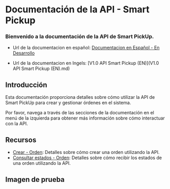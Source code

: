 # Documentación de la API - Smart Pickup

### Bienvenido a la documentación de la API de Smart PickUp.

- Url de la documentacion en español: [Documentacion en Español - En Desarrollo](index.md)

- Url de la documentacion en Ingels: [V1.0 API Smart Pickup (EN)](V1.0 API Smart Pickup (EN).md)

## Introducción

Esta documentación proporciona detalles sobre cómo utilizar la API de Smart PickUp para crear y gestionar órdenes en el sistema.

Por favor, navega a través de las secciones de la documentación en el menú de la izquierda para obtener más información sobre cómo interactuar con la API.

## Recursos

- [Crear - Orden](createOrder.md): Detalles sobre cómo crear una orden utilizando la API.
- [Consultar estados - Orden](statusOrder.md): Detalles sobre cómo recibir los estados de una orden utilizando la API.

## Imagen de prueba

[ref1]: ../V1.0%20API%20Smart%20Pickup%20-3%20(En)/Aspose.Words.721ca2bf-7c39-4c8d-92b2-c3a804e26bfe.007.png